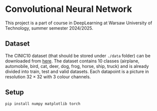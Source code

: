 # Convolutional Neural Network

This project is a part of course in DeepLearning at Warsaw University of Technology, summer semester 2024/2025.

## Dataset

The CINIC10 dataset (that should be stored under ```./data``` folder) can be downloaded from [here](https://www.kaggle.com/datasets/mengcius/cinic10).
The dataset contains $10$ classes (airplane, automobile, bird, cat, deer, dog, frog, horse, ship, truck) and is already divided into train, test and valid datasets. Each datapoint is a picture in resolution $32 \times 32$ with $3$ colour channels.

## Setup

```{Bash}
pip install numpy matplotlib torch
```